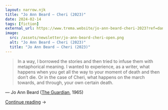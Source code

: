 ```yaml
---
layout: narrow.njk
title: "Jo Ann Beard – Cheri (2023)"
date: 2024-02-14
tags: [fiction]
external_url: https://www.trema.website/jo-ann-beard-cheri-2023?ref=daniel.pizza
image:
  src: /assets/newsletter/jo-ann-beard-cheri-open.png
  alt: "Jo Ann Beard – Cheri (2023)"
  title: "Jo Ann Beard – Cheri (2023)"
---
```


> In a way, I borrowed the stories and then tried to infuse them with metaphorical meaning. I wanted to experience, as a writer, what happens when you get all the way to your moment of death and then don’t die. Or in the case of Cheri, what happens on the march towards, and through, your own certain death.

<span class="uppercase font-sans text-sm mt-0 font-medium tracking-wide text-black/50 dark:text-white/30">— Jo Ann Beard ([The Guardian](https://www.theguardian.com/books/2023/aug/12/jo-ann-beard-nothing-in-writing-is-ever-particularly-enjoyable-to-me?ref=trema.website), 1965)</span>

<a href="{{ external_url }}" title="Read my recommendation for Cheri by Jo Ann Beard" rel="external" target="_blank">Continue reading</a> →